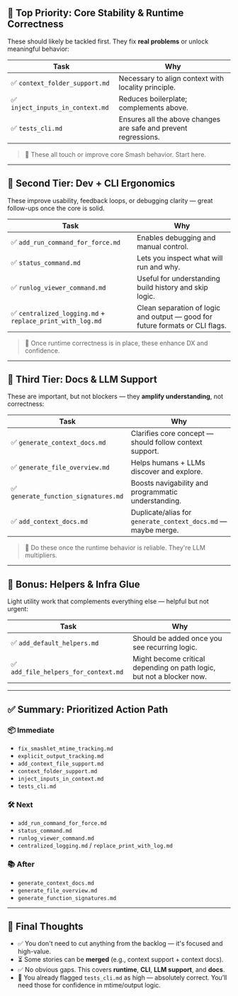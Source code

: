 ## 🥇 Top Priority: Core Stability & Runtime Correctness

These should likely be tackled first. They fix **real problems** or unlock meaningful behavior:

| Task                             | Why                                                             |
| -------------------------------- | --------------------------------------------------------------- |
| ✅ `context_folder_support.md`   | Necessary to align context with locality principle.             |
| ✅ `inject_inputs_in_context.md` | Reduces boilerplate; complements above.                         |
| ✅ `tests_cli.md`                | Ensures all the above changes are safe and prevent regressions. |

> 🔁 These all touch or improve core Smash behavior. Start here.

---

## 🥈 Second Tier: Dev + CLI Ergonomics

These improve usability, feedback loops, or debugging clarity — great follow-ups once the core is solid.

| Task                                                      | Why                                                                          |
| --------------------------------------------------------- | ---------------------------------------------------------------------------- |
| ✅ `add_run_command_for_force.md`                         | Enables debugging and manual control.                                        |
| ✅ `status_command.md`                                    | Lets you inspect what will run and why.                                      |
| ✅ `runlog_viewer_command.md`                             | Useful for understanding build history and skip logic.                       |
| ✅ `centralized_logging.md` + `replace_print_with_log.md` | Clean separation of logic and output — good for future formats or CLI flags. |

> 🔧 Once runtime correctness is in place, these enhance DX and confidence.

---

## 🧠 Third Tier: Docs & LLM Support

These are important, but not blockers — they **amplify understanding**, not correctness:

| Task                                 | Why                                                           |
| ------------------------------------ | ------------------------------------------------------------- |
| ✅ `generate_context_docs.md`        | Clarifies core concept — should follow context support.       |
| ✅ `generate_file_overview.md`       | Helps humans + LLMs discover and explore.                     |
| ✅ `generate_function_signatures.md` | Boosts navigability and programmatic understanding.           |
| ✅ `add_context_docs.md`             | Duplicate/alias for `generate_context_docs.md` — maybe merge. |

> 🧠 Do these once the runtime behavior is reliable. They're LLM multipliers.

---

## 🧪 Bonus: Helpers & Infra Glue

Light utility work that complements everything else — helpful but not urgent:

| Task                                 | Why                                                                   |
| ------------------------------------ | --------------------------------------------------------------------- |
| ✅ `add_default_helpers.md`          | Should be added once you see recurring logic.                         |
| ✅ `add_file_helpers_for_context.md` | Might become critical depending on path logic, but not a blocker now. |

---

## ✅ Summary: Prioritized Action Path

### 📦 Immediate

- `fix_smashlet_mtime_tracking.md`
- `explicit_output_tracking.md`
- `add_context_file_support.md`
- `context_folder_support.md`
- `inject_inputs_in_context.md`
- `tests_cli.md`

### 🛠️ Next

- `add_run_command_for_force.md`
- `status_command.md`
- `runlog_viewer_command.md`
- `centralized_logging.md` / `replace_print_with_log.md`

### 📚 After

- `generate_context_docs.md`
- `generate_file_overview.md`
- `generate_function_signatures.md`

---

## 🎯 Final Thoughts

- ✅ You don't need to cut anything from the backlog — it's focused and high-value.
- ⏳ Some stories can be **merged** (e.g., context support + context docs).
- ✅ No obvious gaps. This covers **runtime**, **CLI**, **LLM support**, and **docs**.
- 🧪 You already flagged `tests_cli.md` as high — absolutely correct. You’ll need those for confidence in mtime/output logic.
